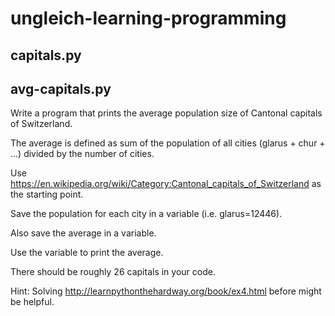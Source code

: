 # ungleich-learning-programming

## capitals.py

## avg-capitals.py

Write a program that prints the average population size of Cantonal
capitals of Switzerland.

The average is defined as sum of the population of all cities
(glarus + chur + ...) divided by the number of cities.


Use
https://en.wikipedia.org/wiki/Category:Cantonal_capitals_of_Switzerland
as the starting point.

Save the population for each city in a variable (i.e. glarus=12446).

Also save the average in a variable.

Use the variable to print the average.

There should be roughly 26 capitals in your code.

Hint: Solving http://learnpythonthehardway.org/book/ex4.html before
might be helpful.
